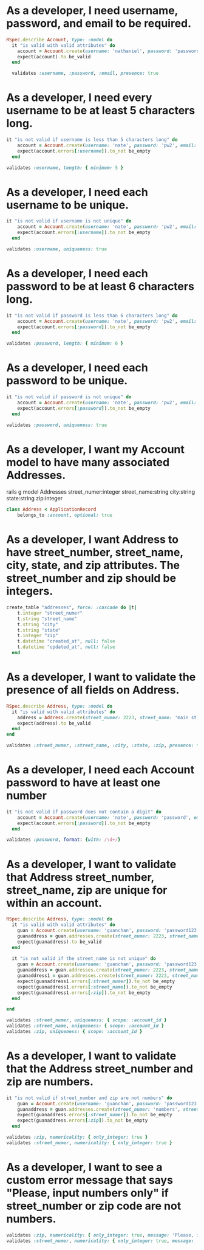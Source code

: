 # As a developer, I need username, password, and email to be required.

```ruby
RSpec.describe Account, type: :model do
  it "is valid with valid attributes" do
    account = Account.create(username: 'nathaniel', password: 'password2', email: 'nate@gmail.com')
    expect(account).to be_valid
  end

  validates :username, :password, :email, presence: true
```

# As a developer, I need every username to be at least 5 characters long.

```ruby
it "is not valid if username is less than 5 characters long" do
    account = Account.create(username: 'nate', password: 'pw2', email: 'nate@gmail.com')
    expect(account.errors[:username]).to_not be_empty
  end

validates :username, length: { minimum: 5 }
```
# As a developer, I need each username to be unique.

```ruby
it "is not valid if username is not unique" do
    account = Account.create(username: 'nate', password: 'pw2', email: 'nate@gmail.com')
    expect(account.errors[:username]).to_not be_empty
  end

validates :username, uniqueness: true
```
# As a developer, I need each password to be at least 6 characters long.

```ruby
it "is not valid if password is less than 6 characters long" do
    account = Account.create(username: 'nate', password: 'pw2', email: 'nate@gmail.com')
    expect(account.errors[:password]).to_not be_empty
  end

validates :password, length: { minimum: 6 }
```

# As a developer, I need each password to be unique.

```ruby
it "is not valid if password is not unique" do
    account = Account.create(username: 'nate', password: 'pw2', email: 'nate@gmail.com')
    expect(account.errors[:password]).to_not be_empty
  end

validates :password, uniqueness: true
```

# As a developer, I want my Account model to have many associated Addresses.

rails g model Addresses street_numer:integer street_name:string city:string state:string zip:integer

```ruby
class Address < ApplicationRecord
    belongs_to :account, optional: true
```

# As a developer, I want Address to have street_number, street_name, city, state, and zip attributes. The street_number and zip should be integers.

```ruby
create_table "addresses", force: :cascade do |t|
    t.integer "street_numer"
    t.string "street_name"
    t.string "city"
    t.string "state"
    t.integer "zip"
    t.datetime "created_at", null: false
    t.datetime "updated_at", null: false
  end
```
# As a developer, I want to validate the presence of all fields on Address.

```ruby
RSpec.describe Address, type: :model do
  it "is valid with valid attributes" do
    address = Address.create(street_numer: 2223, street_name: 'main st', city: 'San Diego', state: 'California', zip: 92154)
    expect(address).to be_valid
  end
end

validates :street_numer, :street_name, :city, :state, :zip, presence: true
```

# As a developer, I need each Account password to have at least one number

```ruby
it "is not valid if password does not contain a digit" do
    account = Account.create(username: 'nate', password: 'password', email: 'nate@gmail.com')
    expect(account.errors[:password]).to_not be_empty
  end

validates :password, format: {with: /\d+/}
```

# As a developer, I want to validate that Address street_number, street_name, zip are unique for within an account.

```ruby
RSpec.describe Address, type: :model do
  it "is valid with valid attributes" do
    guan = Account.create(username: 'guanchan', password: 'password123', email: 'guan@gmail.com')
    guanaddress = guan.addresses.create(street_numer: 2223, street_name: 'main st', city: 'San Diego', state: 'California', zip: 92154)
    expect(guanaddress).to be_valid
  end
  
  it "is not valid if the street_name is not unique" do
    guan = Account.create(username: 'guanchan', password: 'password123', email: 'guan@gmail.com')
    guanaddress = guan.addresses.create(street_numer: 2223, street_name: 'main st', city: 'San Diego', state: 'California', zip: 92154)
    guanaddress1 = guan.addresses.create(street_numer: 2223, street_name: 'main st', city: 'San Diego', state: 'California', zip: 92154)
    expect(guanaddress1.errors[:street_numer]).to_not be_empty
    expect(guanaddress1.errors[:street_name]).to_not be_empty
    expect(guanaddress1.errors[:zip]).to_not be_empty
  end

end

validates :street_numer, uniqueness: { scope: :account_id }
validates :street_name, uniqueness: { scope: :account_id }
validates :zip, uniqueness: { scope: :account_id }
```

# As a developer, I want to validate that the Address street_number and zip are numbers.

```ruby
it "is not valid if street_number and zip are not numbers" do
    guan = Account.create(username: 'guanchan', password: 'password123', email: 'guan@gmail.com')
    guanaddress = guan.addresses.create(street_numer: 'numbers', street_name: 'main st', city: 'San Diego', state: 'California', zip: 'zipcode')
    expect(guanaddress.errors[:street_numer]).to_not be_empty
    expect(guanaddress.errors[:zip]).to_not be_empty
  end

validates :zip, numericality: { only_integer: true }
validates :street_numer, numericality: { only_integer: true }
```

# As a developer, I want to see a custom error message that says "Please, input numbers only" if street_number or zip code are not numbers.

```ruby
validates :zip, numericality: { only_integer: true, message: 'Please, input numbers only' }
validates :street_numer, numericality: { only_integer: true, message: 'Please, input numbers only' }
```

